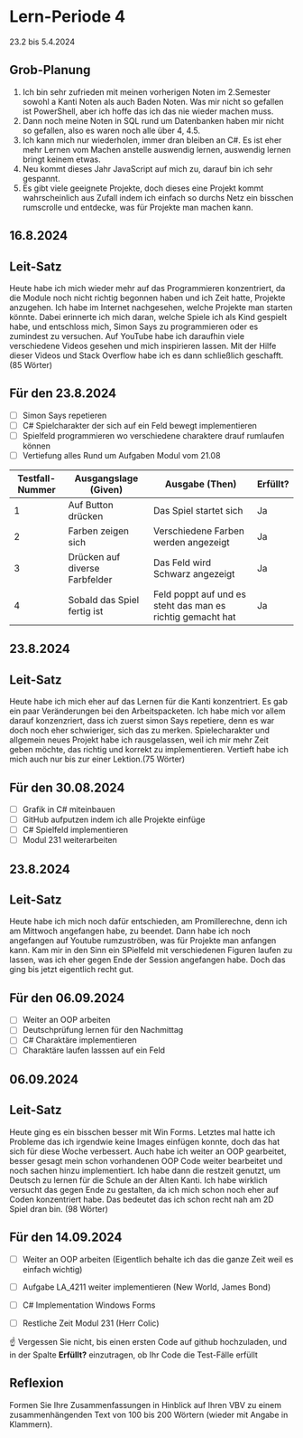 # Lern-Periode 4

23.2 bis 5.4.2024

## Grob-Planung

1. Ich bin sehr zufrieden mit meinen vorherigen Noten im 2.Semester sowohl a Kanti Noten als auch Baden Noten. Was mir nicht so gefallen ist PowerShell, aber ich hoffe das ich das nie wieder machen muss.
2. Dann noch meine Noten in SQL rund um Datenbanken haben mir nicht so gefallen, also es waren noch alle über 4, 4.5. 
3. Ich kann mich nur wiederholen, immer dran bleiben an C#. Es ist eher mehr Lernen vom Machen anstelle auswendig lernen, auswendig lernen bringt keinem etwas. 
4. Neu kommt dieses Jahr JavaScript auf mich zu, darauf bin ich sehr gespannt. 
5. Es gibt viele geeignete Projekte, doch dieses eine Projekt kommt wahrscheinlich aus Zufall indem ich einfach so durchs Netz ein bisschen rumscrolle und entdecke, was für Projekte man machen kann. 

## 16.8.2024
## Leit-Satz

Heute habe ich mich wieder mehr auf das Programmieren konzentriert, da die Module noch nicht richtig begonnen haben und ich Zeit hatte, Projekte anzugehen. Ich habe im Internet nachgesehen, welche Projekte man starten könnte. Dabei erinnerte ich mich daran, welche Spiele ich als Kind gespielt habe, und entschloss mich, Simon Says zu programmieren oder es zumindest zu versuchen. Auf YouTube habe ich daraufhin viele verschiedene Videos gesehen und mich inspirieren lassen. Mit der Hilfe dieser Videos und Stack Overflow habe ich es dann schließlich geschafft.(85 Wörter)

## Für den 23.8.2024

- [ ] Simon Says repetieren
- [ ] C# Spielcharakter der sich auf ein Feld bewegt implementieren
- [ ] Spielfeld programmieren wo verschiedene charaktere drauf rumlaufen können
- [ ] Vertiefung alles Rund um Aufgaben Modul vom 21.08

| Testfall-Nummer | Ausgangslage (Given) | Ausgabe (Then) | Erfüllt? |
| --------------- | -------------------- |  --------------| -------- |
| 1               |  Auf Button drücken  | Das Spiel startet sich|  Ja      |
| 2               |  Farben zeigen sich  | Verschiedene Farben werden angezeigt | Ja        |
| 3               | Drücken auf diverse Farbfelder | Das Feld wird Schwarz angezeigt | Ja |
| 4               | Sobald das Spiel fertig ist | Feld poppt auf und es steht das man es richtig gemacht hat | Ja |

## 23.8.2024
## Leit-Satz

Heute habe ich mich eher auf das Lernen für die Kanti konzentriert. Es gab ein paar Veränderungen bei den Arbeitspacketen. Ich habe mich vor allem darauf konzenzriert, dass ich zuerst simon Says repetiere, denn es war doch noch eher schwieriger, sich das zu merken. Spielecharakter und allgemein neues Projekt habe ich rausgelassen, weil ich mir mehr Zeit geben möchte, das richtig und korrekt zu implementieren. Vertieft habe ich mich auch nur bis zur einer Lektion.(75 Wörter)

## Für den 30.08.2024

- [ ] Grafik in C# miteinbauen
- [ ] GitHub aufputzen indem ich alle Projekte einfüge
- [ ] C# Spielfeld implementieren
- [ ] Modul 231 weiterarbeiten

## 23.8.2024
## Leit-Satz

Heute habe ich mich noch dafür entschieden, am Promillerechne, denn ich am Mittwoch angefangen habe, zu beendet. Dann habe ich noch angefangen auf Youtube rumzuströben, was für Projekte man anfangen kann. Kam mir in den Sinn ein SPielfeld mit verschiedenen Figuren laufen zu lassen, was ich eher gegen Ende der Session angefangen habe. Doch das ging bis jetzt eigentlich recht gut. 

## Für den 06.09.2024

- [ ] Weiter an OOP arbeiten
- [ ] Deutschprüfung lernen für den Nachmittag
- [ ] C# Charaktäre implementieren
- [ ] Charaktäre laufen lasssen auf ein Feld

## 06.09.2024
## Leit-Satz

Heute ging es ein bisschen besser mit Win Forms. Letztes mal hatte ich Probleme das ich irgendwie keine Images einfügen konnte, doch das hat sich für diese Woche verbessert. Auch habe ich weiter an OOP gearbeitet, besser gesagt mein schon vorhandenen OOP Code weiter bearbeitet und noch sachen hinzu implementiert. Ich habe dann die restzeit genutzt, um Deutsch zu lernen für die Schule an der Alten Kanti. Ich habe wirklich versucht das gegen Ende zu gestalten, da ich mich schon noch eher auf Coden konzentriert habe. Das bedeutet das ich schon recht nah am 2D Spiel dran bin. (98 Wörter)

## Für den 14.09.2024

- [ ] Weiter an OOP arbeiten (Eigentlich behalte ich das die ganze Zeit weil es einfach wichtig)
- [ ] Aufgabe LA_4211 weiter implementieren (New World, James Bond)
- [ ] C# Implementation Windows Forms
- [ ] Restliche Zeit Modul 231 (Herr Colic)




☝️ Vergessen Sie nicht, bis einen ersten Code auf github hochzuladen, und in der Spalte **Erfüllt?** einzutragen, ob Ihr Code die Test-Fälle erfüllt



## Reflexion

Formen Sie Ihre Zusammenfassungen in Hinblick auf Ihren VBV zu einem zusammenhängenden Text von 100 bis 200 Wörtern (wieder mit Angabe in Klammern).
